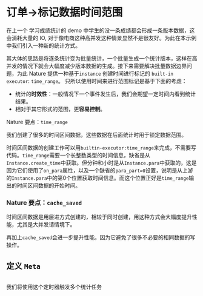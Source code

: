 # 订单->标记数据时间范围

在上一个 学习成绩统计的 demo 中学生的没一条成绩都会形成一条版本数据，这会消耗大量的 IO, 对于像电商这种高并发这种情景显然不是很友好。为此在本示例中我们引入一种新的统计方式。

其大体的思路是将逐条统计变为批量统计，一个批量生成一个统计版本，这样在高并发的情况下就会大幅度减少版本数据的生成。接下来需要解决批量数据边界问题，为此 Nature 提供一种基于`instance` 创建时间进行标记的 `built-in executor`: `time_range`。 只所以使用时间来进行范围标记是基于下面的考虑：

- 统计的**时效性**：一般情况下一个事件发生后，我们会期望一定时间内看到统计结果。
- 相对于其它形式的范围，更**容易控制**。



Nature 要点：`time_range`

我们创建了很多的时间区间数据，这些数据在后面统计时用于锁定数据范围。

时间区间数据的创建工作可以用`builtin-executor:time_range`来完成，不需要写代码。`time_range`需要一个长整数类型的时间信息，缺省是从`Instance.create_time`中获取。但分钟和小时是从`Instance.para`中获取的，这是因为它们使用了`on_para`属性，以及一个缺省的`para_part=0`设置，说明是从上游的`Instance.para`中的第0个位置获取时间信息。而这个位置正好是`time_range`输出的时间区间数据的开始时间。

### Nature 要点：`cache_saved`

时间区间数据是用层进方式创建的，相较于同时创建，用这种方式会大幅度提升性能，尤其是大并发请情境下。

再加上`cache_saved`会进一步提升性能。因为它避免了很多不必要的相同数据的写操作。



## 定义 `Meta`

```mysql

```



我们将使用这个定时器触发多个统计任务